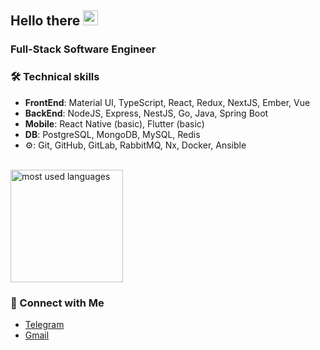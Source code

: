 ## Hello there <img src="https://raw.githubusercontent.com/iampavangandhi/iampavangandhi/master/gifs/Hi.gif" width="24px">

### Full-Stack Software Engineer

### 🛠 Technical skills

- **FrontEnd**: Material UI, TypeScript, React, Redux, NextJS, Ember, Vue
- **BackEnd**: NodeJS, Express, NestJS, Go, Java, Spring Boot
- **Mobile**: React Native (basic), Flutter (basic)
- **DB**: PostgreSQL, MongoDB, MySQL, Redis
- ⚙: Git, GitHub, GitLab, RabbitMQ, Nx, Docker, Ansible

<br/>

<a href="https://github.com/bndroll">
  <img height="180em" src="https://github-readme-stats.vercel.app/api/top-langs/?username=bndroll&langs_count=10&theme=tokyonight&layout=compact"  alt="most used languages"/>
</a>

### 🤝 Connect with Me

* <a href="https://t.me/bounderoll">Telegram</a>
* <a href="mailto:bounderoll.23@gmail.com">Gmail</a>
